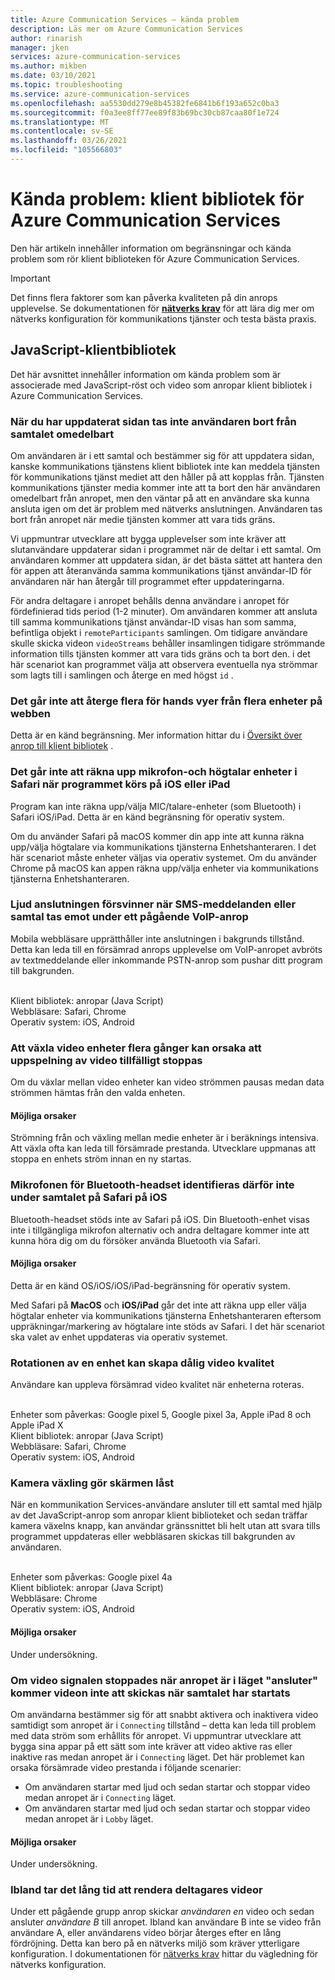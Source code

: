 ```yaml
---
title: Azure Communication Services – kända problem
description: Läs mer om Azure Communication Services
author: rinarish
manager: jken
services: azure-communication-services
ms.author: mikben
ms.date: 03/10/2021
ms.topic: troubleshooting
ms.service: azure-communication-services
ms.openlocfilehash: aa5530dd279e8b45382fe6841b6f193a652c0ba3
ms.sourcegitcommit: f0a3ee8ff77ee89f83b69bc30cb87caa80f1e724
ms.translationtype: MT
ms.contentlocale: sv-SE
ms.lasthandoff: 03/26/2021
ms.locfileid: "105566803"
---
```

# <a name="known-issues-azure-communication-services-client-libraries"></a>Kända problem: klient bibliotek för Azure Communication Services
Den här artikeln innehåller information om begränsningar och kända problem som rör klient biblioteken för Azure Communication Services.

> [!IMPORTANT]
> Det finns flera faktorer som kan påverka kvaliteten på din anrops upplevelse. Se dokumentationen för **[nätverks krav](https://docs.microsoft.com/azure/communication-services/concepts/voice-video-calling/network-requirements)** för att lära dig mer om nätverks konfiguration för kommunikations tjänster och testa bästa praxis.


## <a name="javascript-client-library"></a>JavaScript-klientbibliotek

Det här avsnittet innehåller information om kända problem som är associerade med JavaScript-röst och video som anropar klient bibliotek i Azure Communication Services.

### <a name="after-refreshing-the-page-user-is-not-removed-from-the-call-immediately"></a>När du har uppdaterat sidan tas inte användaren bort från samtalet omedelbart 
Om användaren är i ett samtal och bestämmer sig för att uppdatera sidan, kanske kommunikations tjänstens klient bibliotek inte kan meddela tjänsten för kommunikations tjänst mediet att den håller på att kopplas från. Tjänsten kommunikations tjänster media kommer inte att ta bort den här användaren omedelbart från anropet, men den väntar på att en användare ska kunna ansluta igen om det är problem med nätverks anslutningen. Användaren tas bort från anropet när medie tjänsten kommer att vara tids gräns.

Vi uppmuntrar utvecklare att bygga upplevelser som inte kräver att slutanvändare uppdaterar sidan i programmet när de deltar i ett samtal. Om användaren kommer att uppdatera sidan, är det bästa sättet att hantera den för appen att återanvända samma kommunikations tjänst användar-ID för användaren när han återgår till programmet efter uppdateringarna.

För andra deltagare i anropet behålls denna användare i anropet för fördefinierad tids period (1-2 minuter). Om användaren kommer att ansluta till samma kommunikations tjänst användar-ID visas han som samma, befintliga objekt i `remoteParticipants` samlingen.
Om tidigare användare skulle skicka videon `videoStreams` behåller insamlingen tidigare strömmande information tills tjänsten kommer att vara tids gräns och ta bort den. i det här scenariot kan programmet välja att observera eventuella nya strömmar som lagts till i samlingen och återge en med högst `id` . 


### <a name="its-not-possible-to-render-multiple-previews-from-multiple-devices-on-web"></a>Det går inte att återge flera för hands vyer från flera enheter på webben
Detta är en känd begränsning. Mer information hittar du i [Översikt över anrop till klient bibliotek](https://docs.microsoft.com/azure/communication-services/concepts/voice-video-calling/calling-sdk-features) .

### <a name="enumeration-of-the-microphone-and-speaker-devices-is-not-possible-in-safari-when-the-application-runs-on-ios-or-ipados"></a>Det går inte att räkna upp mikrofon-och högtalar enheter i Safari när programmet körs på iOS eller iPad 
Program kan inte räkna upp/välja MIC/talare-enheter (som Bluetooth) i Safari iOS/iPad. Detta är en känd begränsning för operativ system.

Om du använder Safari på macOS kommer din app inte att kunna räkna upp/välja högtalare via kommunikations tjänsterna Enhetshanteraren. I det här scenariot måste enheter väljas via operativ systemet. Om du använder Chrome på macOS kan appen räkna upp/välja enheter via kommunikations tjänsterna Enhetshanteraren.

### <a name="audio-connectivity-is-lost-when-receiving-sms-messages-or-calls-during-an-ongoing-voip-call"></a>Ljud anslutningen försvinner när SMS-meddelanden eller samtal tas emot under ett pågående VoIP-anrop
Mobila webbläsare upprätthåller inte anslutningen i bakgrunds tillstånd. Detta kan leda till en försämrad anrops upplevelse om VoIP-anropet avbröts av textmeddelande eller inkommande PSTN-anrop som pushar ditt program till bakgrunden.

<br/>Klient bibliotek: anropar (Java Script)
<br/>Webbläsare: Safari, Chrome
<br/>Operativ system: iOS, Android

### <a name="repeatedly-switching-video-devices-may-cause-video-streaming-to-temporarily-stop"></a>Att växla video enheter flera gånger kan orsaka att uppspelning av video tillfälligt stoppas

Om du växlar mellan video enheter kan video strömmen pausas medan data strömmen hämtas från den valda enheten.

#### <a name="possible-causes"></a>Möjliga orsaker
Strömning från och växling mellan medie enheter är i beräknings intensiva. Att växla ofta kan leda till försämrade prestanda. Utvecklare uppmanas att stoppa en enhets ström innan en ny startas.

### <a name="bluetooth-headset-microphone-is-not-detected-therefore-is-not-audible-during-the-call-on-safari-on-ios"></a>Mikrofonen för Bluetooth-headset identifieras därför inte under samtalet på Safari på iOS
Bluetooth-headset stöds inte av Safari på iOS. Din Bluetooth-enhet visas inte i tillgängliga mikrofon alternativ och andra deltagare kommer inte att kunna höra dig om du försöker använda Bluetooth via Safari.

#### <a name="possible-causes"></a>Möjliga orsaker
Detta är en känd OS/iOS/iOS/iPad-begränsning för operativ system. 

Med Safari på **MacOS** och **iOS/iPad** går det inte att räkna upp eller välja högtalar enheter via kommunikations tjänsterna Enhetshanteraren eftersom uppräkningar/markering av högtalare inte stöds av Safari. I det här scenariot ska valet av enhet uppdateras via operativ systemet.

### <a name="rotation-of-a-device-can-create-poor-video-quality"></a>Rotationen av en enhet kan skapa dålig video kvalitet
Användare kan uppleva försämrad video kvalitet när enheterna roteras.

<br/>Enheter som påverkas: Google pixel 5, Google pixel 3a, Apple iPad 8 och Apple iPad X
<br/>Klient bibliotek: anropar (Java Script)
<br/>Webbläsare: Safari, Chrome
<br/>Operativ system: iOS, Android


### <a name="camera-switching-makes-the-screen-freeze"></a>Kamera växling gör skärmen låst 
När en kommunikation Services-användare ansluter till ett samtal med hjälp av det JavaScript-anrop som anropar klient biblioteket och sedan träffar kamera växelns knapp, kan användar gränssnittet bli helt utan att svara tills programmet uppdateras eller webbläsaren skickas till bakgrunden av användaren.

<br/>Enheter som påverkas: Google pixel 4a
<br/>Klient bibliotek: anropar (Java Script)
<br/>Webbläsare: Chrome
<br/>Operativ system: iOS, Android


#### <a name="possible-causes"></a>Möjliga orsaker
Under undersökning.

### <a name="if-the-video-signal-was-stopped-while-the-call-is-in-connecting-state-the-video-will-not-be-sent-after-the-call-started"></a>Om video signalen stoppades när anropet är i läget "ansluter" kommer videon inte att skickas när samtalet har startats 
Om användarna bestämmer sig för att snabbt aktivera och inaktivera video samtidigt som anropet är i `Connecting` tillstånd – detta kan leda till problem med data ström som erhållits för anropet. Vi uppmuntrar utvecklare att bygga sina appar på ett sätt som inte kräver att video aktive ras eller inaktive ras medan anropet är i `Connecting` läget. Det här problemet kan orsaka försämrade video prestanda i följande scenarier:

 - Om användaren startar med ljud och sedan startar och stoppar video medan anropet är i `Connecting` läget.
 - Om användaren startar med ljud och sedan startar och stoppar video medan anropet är i `Lobby` läget.


#### <a name="possible-causes"></a>Möjliga orsaker
Under undersökning.

###  <a name="sometimes-it-takes-a-long-time-to-render-remote-participant-videos"></a>Ibland tar det lång tid att rendera deltagares videor
Under ett pågående grupp anrop skickar _användaren en_ video och sedan ansluter _användare B_ till anropet. Ibland kan användare B inte se video från användare A, eller användarens video börjar återges efter en lång fördröjning. Detta kan bero på en nätverks miljö som kräver ytterligare konfiguration. I dokumentationen för [nätverks krav](https://docs.microsoft.com/azure/communication-services/concepts/voice-video-calling/network-requirements) hittar du vägledning för nätverks konfiguration.
